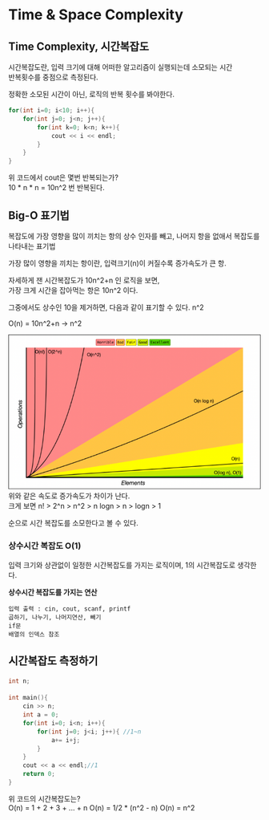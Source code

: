 # Time & Space Complexity

## Time Complexity, 시간복잡도
시간복잡도란, 입력 크기에 대해 어떠한 알고리즘이 실행되는데 소모되는 시간   
반복횟수를 중점으로 측정된다.

정확한 소모된 시간이 아닌, 로직의 반복 횟수를 봐야한다.   

```c++
for(int i=0; i<10; i++){
    for(int j=0; j<n; j++){
        for(int k=0; k<n; k++){
            cout << i << endl;
        }
    }
}
```
위 코드에서 cout은 몇번 반복되는가?   
10 * n * n = 10n^2 번 반복된다.

## Big-O 표기법
복잡도에 가장 영향을 많이 끼치는 항의 상수 인자를 빼고, 나머지 항을 없애서 복잡도를 나타내는 표기법   
   
가장 많이 영향을 끼치는 항이란, 입력크기(n)이 커질수록 증가속도가 큰 항.   

자세하게 잰 시간복잡도가 10n^2+n 인 로직을 보면,   
가장 크게 시간을 잡아먹는 항은 10n^2 이다.   

그중에서도 상수인 10을 제거하면, 다음과 같이 표기할 수 있다. n^2   

O(n) = 10n^2+n -> n^2

![Big-O Complexity Chart image](image.png)
위와 같은 속도로 증가속도가 차이가 난다.   
크게 보면 n! > 2^n > n^2 > n logn > n > logn > 1

순으로 시간 복잡도를 소모한다고 볼 수 있다.

### 상수시간 복잡도 O(1)

입력 크기와 상관없이 일정한 시간복잡도를 가지는 로직이며, 1의 시간복잡도로 생각한다.   

**상수시간 복잡도를 가지는 연산**
```
입력 출력 : cin, cout, scanf, printf
곱하기, 나누기, 나머지연산, 빼기
if문
배열의 인덱스 참조
```

## 시간복잡도 측정하기

```c++
int n;

int main(){
    cin >> n;
    int a = 0;
    for(int i=0; i<n; i++){
        for(int j=0; j<i; j++){ //1~n
            a+= i+j; 
        }
    }
    cout << a << endl;//1
    return 0;
}
```
위 코드의 시간복잡도는?  
O(n) = 1 + 2 + 3 + ... + n
O(n) = 1/2 * (n^2 - n)
O(n) = n^2



